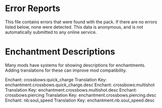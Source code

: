 # Error Reports

This file contains errors that were found with the pack. If there are no errors
listed below, none were detected. This data is anonymous, and is not
automatically submitted to any online service.

# Enchantment Descriptions

Many mods have systems for showing descriptions for enchantments. Adding
translations for these can improve mod compatibility.

Enchant: crossbows:quick_charge Translation Key: enchantment.crossbows.quick_charge.desc
Enchant: crossbows:multishot Translation Key: enchantment.crossbows.multishot.desc
Enchant: crossbows:piercing Translation Key: enchantment.crossbows.piercing.desc
Enchant: nb:soul_speed Translation Key: enchantment.nb.soul_speed.desc